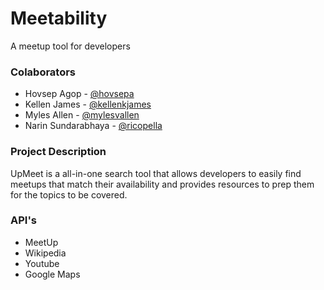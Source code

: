 # Meetability
A meetup tool for developers

### Colaborators

* Hovsep Agop - [@hovsepa](https://github.com/hovsepa)
* Kellen James - [@kellenkjames](https://github.com/kellenkjames)
* Myles Allen - [@mylesvallen](https://github.com/mylesvallen)
* Narin Sundarabhaya - [@ricopella](https://github.com/ricopella)

### Project Description

UpMeet is a all-in-one search tool that allows developers to easily find meetups that match their availability and provides resources to prep them for the topics to be covered.

### API's 

* MeetUp
* Wikipedia
* Youtube
* Google Maps

